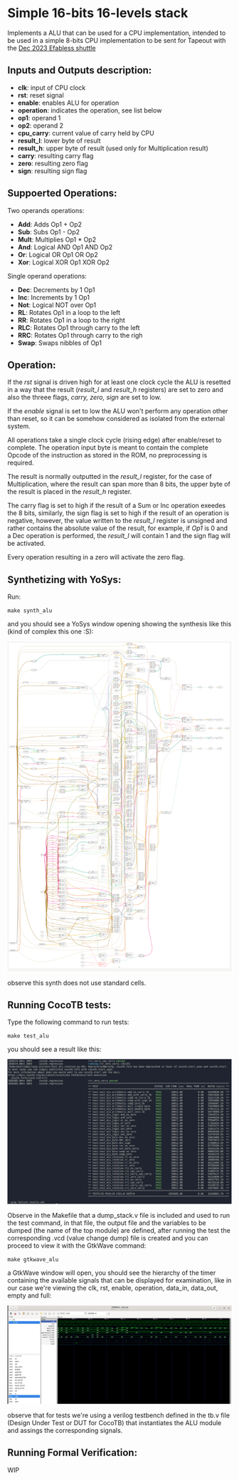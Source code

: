 # Simple 16-bits 16-levels stack

Implements a ALU that can be used for a CPU implementation, intended to be used in a simple 8-bits CPU implementation to be sent for Tapeout with the [Dec 2023 Efabless shuttle](https://efabless.com/gf-180-open-mpw-shuttle-program)

## Inputs and Outputs description:

- **clk**: input of CPU clock
- **rst**: reset signal
- **enable**: enables ALU for operation
- **operation**: indicates the operation, see list below
- **op1**: operand 1
- **op2**: operand 2
- **cpu_carry**: current value of carry held by CPU
- **result_l**: lower byte of result
- **result_h**: upper byte of result (used only for Multiplication result)
- **carry**: resulting carry flag
- **zero**: resulting zero flag
- **sign**: resulting sign flag

## Suppoerted Operations:

Two operands operations:
- **Add**: Adds Op1 + Op2
- **Sub**: Subs Op1 - Op2
- **Mult**: Multiplies Op1 * Op2
- **And**: Logical AND Op1 AND Op2
- **Or**: Logical OR Op1 OR Op2
- **Xor**: Logical XOR Op1 XOR Op2

Single operand operations:
- **Dec**: Decrements by 1 Op1
- **Inc**: Increments by 1 Op1
- **Not**: Logical NOT over Op1
- **RL**: Rotates Op1 in a loop to the left
- **RR**: Rotates Op1 in a loop to the right
- **RLC**: Rotates Op1 through carry to the left
- **RRC**: Rotates Op1 through carry to the righ
- **Swap**: Swaps nibbles of Op1

## Operation:

If the *rst* signal is driven high for at least one clock cycle the ALU is resetted in a way that the result (*result_l* and *result_h* registers) are set to zero and also the threee flags, *carry, zero, sign* are set to low.

If the *enable* signal is set to low the ALU won't perform any operation other than reset, so it can be somehow considered as isolated from the external system.

All operations take a single clock cycle (rising edge) after enable/reset to complete. The operation input byte is meant to contain the complete Opcode of the instruction as stored in the ROM, no preprocessing is required.

The result is normally outputted in the *result_l* register, for the case of Multiplication, where the result can span more than 8 bits, the upper byte of the result is placed in the *result_h* register.

The carry flag is set to high if the result of a Sum or Inc operation exeedes the 8 bits, similarly, the sign flag is set to high if the result of an operation is negative, however, the value written to the *result_l* register is unsigned and rather contains the absolute value of the result, for example, if *Op1* is 0 and a Dec operation is performed, the *result_l* will contain 1 and the sign flag will be activated.

Every operation resulting in a zero will activate the zero flag.

## Synthetizing with YoSys:

Run:

```
make synth_alu
```

and you should see a YoSys window opening showing the synthesis like this (kind of complex this one :S):

![ALU module synthesis with YoSys](./img/synth.png "ALU YoSys Synthesis")

observe this synth does not use standard cells.

## Running CocoTB tests:

Type the following command to run tests:

```
make test_alu
```

you should see a result like this:

![ALU module tests results](./img/tests.png "ALU results: timer module")

Observe in the Makefile that a dump_stack.v file is included and used to run the test command, in that file, the output file and the variables to be dumped (the name of the top module) are defined, after running the test the corresponding .vcd (value change dump) file is created and you can proceed to view it with the GtkWave command:

```
make gtkwave_alu
```

a GtkWave window will open, you should see the hierarchy of the timer containing the available signals that can be displayed for examination, like in our case we're viewing the clk, rst, enable, operation, data_in, data_out, empty and full:

![GtkWave results for ALU module](./img/gtkwave.png "GtkWave: ALU module")

observe that for tests we're using a verilog testbench defined in the tb.v file (Design Under Test or DUT for CocoTB) that instantiates the ALU module and assings the corresponding signals.

## Running Formal Verification:

WIP
